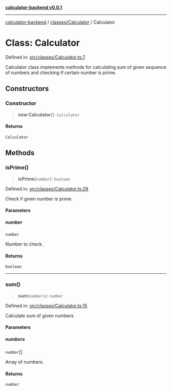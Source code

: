 [**calculator-backend v0.0.1**](../../../README.md)

***

[calculator-backend](../../../modules.md) / [classes/Calculator](../README.md) / Calculator

# Class: Calculator

Defined in: [src/classes/Calculator.ts:7](https://github.com/HessuRessu/calculator-backend/blob/e0992c3a3096d7e0eb2c13a5cb20d034b7065c2a/src/classes/Calculator.ts#L7)

Calculator class implements methods for calculating sum of given sequence of numbers and checking if certain number is prime.

## Constructors

### Constructor

> **new Calculator**(): `Calculator`

#### Returns

`Calculator`

## Methods

### isPrime()

> **isPrime**(`number`): `boolean`

Defined in: [src/classes/Calculator.ts:29](https://github.com/HessuRessu/calculator-backend/blob/e0992c3a3096d7e0eb2c13a5cb20d034b7065c2a/src/classes/Calculator.ts#L29)

Check if given number is prime.

#### Parameters

##### number

`number`

Number to check.

#### Returns

`boolean`

***

### sum()

> **sum**(`numbers`): `number`

Defined in: [src/classes/Calculator.ts:15](https://github.com/HessuRessu/calculator-backend/blob/e0992c3a3096d7e0eb2c13a5cb20d034b7065c2a/src/classes/Calculator.ts#L15)

Calculate sum of given numbers

#### Parameters

##### numbers

`number`[]

Array of numbers.

#### Returns

`number`
